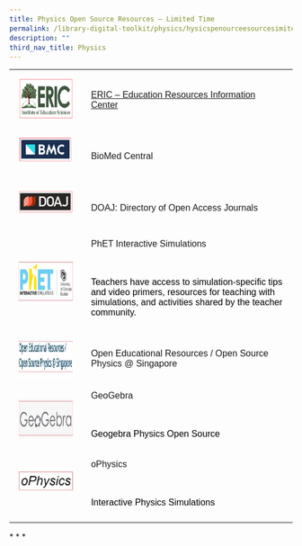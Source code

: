 ```yaml
---
title: Physics Open Source Resources – Limited Time
permalink: /library-digital-toolkit/physics/hysicspenourceesourcesimitedime/
description: ""
third_nav_title: Physics
---
```

<table style="box-sizing: border-box; border-collapse: collapse; min-width: 500px; margin-top: 0px; color: #000000; font-family: Arial, sans-serif; font-size: 16px; font-style: normal; font-variant-ligatures: normal; font-variant-caps: normal; font-weight: 400; letter-spacing: normal; orphans: 2; text-align: start; text-transform: none; white-space: normal; widows: 2; word-spacing: 0px; -webkit-text-stroke-width: 0px; text-decoration-thickness: initial; text-decoration-style: initial; text-decoration-color: initial;">
<tbody style="box-sizing: border-box; margin-top: 0px;">
<tr style="box-sizing: border-box; margin-top: 0px;">
<td style="box-sizing: border-box; border-collapse: collapse; padding: 10px 15px; line-height: 18px; margin-top: 0px;"><a rel="noopener noreferrer" target="_blank" href="https://eric.ed.gov/" style="box-sizing: border-box; background-color: transparent; font-size: 1em; font-family: Arial, sans-serif !important; text-decoration: none; margin-top: 0px;"><img height="83" width="200" alt="" src="/images/Library%20Digital%20Toolkit/ERIC-300x125.png" class="alignnone wp-image-19036"></a></td>
<td style="box-sizing: border-box; border-collapse: collapse; padding: 10px 15px; line-height: 18px;"><a rel="noopener noreferrer" target="_blank" href="https://eric.ed.gov/" style="box-sizing: border-box; background-color: transparent; font-size: 1em; font-family: Arial, sans-serif !important; outline-width: 0px; text-decoration: underline; margin-top: 0px;">ERIC – Education Resources Information Center</a></td>
</tr>
<tr style="box-sizing: border-box;">
<td style="box-sizing: border-box; border-collapse: collapse; padding: 10px 15px; line-height: 18px; margin-top: 0px;"><a rel="noopener noreferrer" target="_blank" href="https://www.biomedcentral.com/" style="box-sizing: border-box; background-color: transparent; font-size: 1em; font-family: Arial, sans-serif !important; text-decoration: none; margin-top: 0px;"><img height="98" width="196" src="/images/Library%20Digital%20Toolkit/BMC.png" style="box-sizing: border-box; border-style: none; max-width: 100%; height: auto; margin: 0px 20px 20px 0px;" class="alignnone wp-image-19034 size-full"></a></td>
<td style="box-sizing: border-box; border-collapse: collapse; padding: 10px 15px; line-height: 18px;"><a rel="noopener noreferrer" target="_blank" href="https://www.biomedcentral.com/" style="box-sizing: border-box; background-color: transparent; font-size: 1em; font-family: Arial, sans-serif !important; text-decoration: none; margin-top: 0px;">BioMed Central</a></td>
</tr>
<tr style="box-sizing: border-box;">
<td style="box-sizing: border-box; border-collapse: collapse; padding: 10px 15px; line-height: 18px; margin-top: 0px;"><strong style="box-sizing: border-box; font-weight: bolder; margin-top: 0px;"><a rel="noopener noreferrer" target="_blank" href="https://doaj.org/" style="box-sizing: border-box; background-color: transparent; font-size: 1em; font-family: Arial, sans-serif !important; text-decoration: none; margin-top: 0px;"><img height="92" width="200" src="/images/Library%20Digital%20Toolkit/DOAJ.png" style="box-sizing: border-box; border-style: none; max-width: 100%; height: auto; margin: 0px 20px 20px 0px;" class="alignnone wp-image-19035"></a></strong></td>
<td style="box-sizing: border-box; border-collapse: collapse; padding: 10px 15px; line-height: 18px;"><a rel="noopener noreferrer" target="_blank" href="https://doaj.org/" style="box-sizing: border-box; background-color: transparent; font-size: 1em; font-family: Arial, sans-serif !important; text-decoration: none; margin-top: 0px;">DOAJ: Directory of Open Access Journals</a></td>
</tr>
<tr style="box-sizing: border-box;">
<td style="box-sizing: border-box; border-collapse: collapse; padding: 10px 15px; line-height: 18px; margin-top: 0px;"><strong style="box-sizing: border-box; font-weight: bolder; margin-top: 0px;"><a href="https://phet.colorado.edu/" style="box-sizing: border-box; background-color: transparent; font-size: 1em; font-family: Arial, sans-serif !important; text-decoration: none; margin-top: 0px;"><img height="79" width="200" alt="" src="/images/Library%20Digital%20Toolkit/PHET.jpg" class="alignnone wp-image-20339"></a></strong></td>
<td style="box-sizing: border-box; border-collapse: collapse; padding: 10px 15px; line-height: 18px;"><a href="https://phet.colorado.edu/" style="box-sizing: border-box; background-color: transparent; font-size: 1em; font-family: Arial, sans-serif !important; text-decoration: none; margin-top: 0px;">PhET Interactive Simulations&nbsp;</a>
<p style="box-sizing: border-box;">&nbsp;</p>
<p style="box-sizing: border-box;">Teachers have access to simulation-specific tips and video primers, resources for teaching with simulations, and activities shared by the teacher community.</p>
</td>
</tr>
<tr style="box-sizing: border-box;">
<td style="box-sizing: border-box; border-collapse: collapse; padding: 10px 15px; line-height: 18px; margin-top: 0px;"><a href="https://iwant2study.org/ospsg/index.php/interactive-resources/physics" style="box-sizing: border-box; background-color: transparent; font-size: 1em; font-family: Arial, sans-serif !important; text-decoration: none; margin-top: 0px;"><img height="70" width="337" alt="" src="/images/Library%20Digital%20Toolkit/open-education.jpg" class="alignnone wp-image-20344"></a></td>
<td style="box-sizing: border-box; border-collapse: collapse; padding: 10px 15px; line-height: 18px;"><a href="https://iwant2study.org/ospsg/index.php/interactive-resources/physics" style="box-sizing: border-box; background-color: transparent; font-size: 1em; font-family: Arial, sans-serif !important; text-decoration: none; margin-top: 0px;"><span style="box-sizing: border-box; margin-top: 0px; font-weight: 400;">Open Educational Resources / Open Source Physics @ Singapore</span></a></td>
</tr>
<tr style="box-sizing: border-box;">
<td style="box-sizing: border-box; border-collapse: collapse; padding: 10px 15px; line-height: 18px; margin-top: 0px;"><a href="https://www.geogebra.org/search/physics" style="box-sizing: border-box; background-color: transparent; font-size: 1em; font-family: Arial, sans-serif !important; text-decoration: none; margin-top: 0px;"><img height="70" width="200" src="/images/Library%20Digital%20Toolkit/gegebra.jpg" class="alignnone wp-image-20343"></a></td>
<td style="box-sizing: border-box; border-collapse: collapse; padding: 10px 15px; line-height: 18px;"><a href="https://www.geogebra.org/search/physics" style="box-sizing: border-box; background-color: transparent; font-size: 1em; font-family: Arial, sans-serif !important; text-decoration: none; margin-top: 0px;"><span style="box-sizing: border-box; margin-top: 0px; font-weight: 400;">GeoGebra</span></a>
<p style="box-sizing: border-box;">&nbsp;</p>
<p style="box-sizing: border-box;"><span style="box-sizing: border-box; margin-top: 0px; font-weight: 400;">Geogebra Physics Open Source</span></p>
</td>
</tr>
<tr style="box-sizing: border-box;">
<td style="box-sizing: border-box; border-collapse: collapse; padding: 10px 15px; line-height: 18px; margin-top: 0px;"><a href="https://ophysics.com/index.html" style="box-sizing: border-box; background-color: transparent; font-size: 1em; font-family: Arial, sans-serif !important; text-decoration: none; margin-top: 0px;"><img height="77" width="200" alt="" src="/images/Library%20Digital%20Toolkit/ophysics.jpg" style="box-sizing: border-box; border-style: none; max-width: 100%; height: auto; margin: 0px 20px 20px 0px;" class="alignnone wp-image-20342"></a></td>
<td style="box-sizing: border-box; border-collapse: collapse; padding: 10px 15px; line-height: 18px;"><a href="https://ophysics.com/index.html" style="box-sizing: border-box; background-color: transparent; font-size: 1em; font-family: Arial, sans-serif !important; text-decoration: none; margin-top: 0px;"><span style="box-sizing: border-box; margin-top: 0px; font-weight: 400;">oPhysics</span></a>
<p style="box-sizing: border-box;">&nbsp;</p>
<p style="box-sizing: border-box;"><span style="box-sizing: border-box; margin-top: 0px; font-weight: 400;">Interactive Physics Simulations</span></p>
</td>
</tr>
</tbody>
</table>
<p>* * *</p>